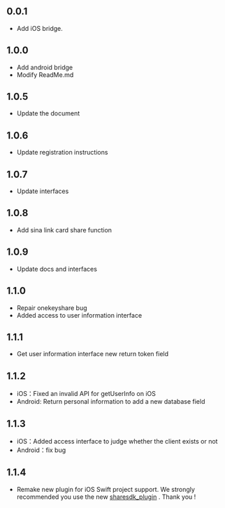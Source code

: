 ## 0.0.1

* Add iOS bridge.

## 1.0.0

* Add android bridge
* Modify ReadMe.md

## 1.0.5
* Update the document

## 1.0.6
* Update registration instructions

## 1.0.7
* Update interfaces

## 1.0.8
* Add sina link card share function

## 1.0.9
* Update docs and interfaces

## 1.1.0
* Repair onekeyshare bug
* Added access to user information interface

## 1.1.1
* Get user information interface new return token field

## 1.1.2
* iOS：Fixed an invalid API for getUserInfo on iOS
* Android: Return personal information to add a new database field

## 1.1.3
* iOS：Added access interface to judge whether the client exists or not
* Android：fix bug

## 1.1.4

* Remake new plugin for iOS Swift project support. We strongly recommended you use the new [sharesdk_plugin](https://pub.dev/packages/sharesdk_plugin) . Thank you !